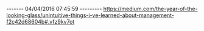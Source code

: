 
------- 04/04/2016 07:45:59 ---------
https://medium.com/the-year-of-the-looking-glass/unintuitive-things-i-ve-learned-about-management-f2c42d68604b#.vfz9kv7ot
